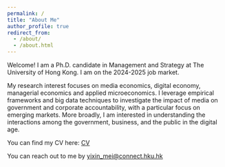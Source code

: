 ```yaml
---
permalink: /
title: "About Me"
author_profile: true
redirect_from: 
  - /about/
  - /about.html
---
```


Welcome! I am a Ph.D. candidate in Management and Strategy at The University of Hong Kong. I am on the 2024-2025 job market.

My research interest focuses on media economics, digital economy, managerial economics and applied microeconomics.  I leverage empirical frameworks and big data techniques to investigate the impact of media on government and corporate accountability, with a particular focus on emerging markets. More broadly, I am interested in understanding the interactions among the government, business, and the public in the digital age.

You can find my CV here: [CV](https://www.dropbox.com/scl/fi/4z5npncehxrd2b39bizv1/CV_Yixin-MEI.pdf?rlkey=2ezyyvftjqv397y6j6vec7xwh&dl=0?raw=1)

You can reach out to me by [yixin_mei@connect.hku.hk](yixin_mei@connect.hku.hk)